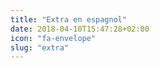 ```yaml
---
title: "Extra en espagnol"
date: 2018-04-10T15:47:28+02:00
icon: "fa-envelope"
slug: "extra"
---
```


